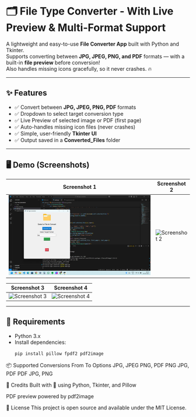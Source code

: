 # 🗂️ File Type Converter - With Live Preview & Multi-Format Support

A lightweight and easy-to-use **File Converter App** built with Python and Tkinter.  
Supports converting between **JPG, JPEG, PNG, and PDF** formats — with a built-in **file preview** before conversion!  
Also handles missing icons gracefully, so it never crashes. 🔥

---

## ✨ Features
- ✅ Convert between **JPG, JPEG, PNG, PDF** formats
- ✅ Dropdown to select target conversion type
- ✅ Live Preview of selected image or PDF (first page)
- ✅ Auto-handles missing icon files (never crashes)
- ✅ Simple, user-friendly **Tkinter UI**
- ✅ Output saved in a **Converted_Files** folder

---

## 🖥️ Demo (Screenshots)
| Screenshot 1           | Screenshot 2           |
|------------------------|------------------------|
| ![Screenshot 1](screenshot1.png) | ![Screenshot 2](screenshot2.png) |

| Screenshot 3           | Screenshot 4           |
|------------------------|------------------------|
| ![Screenshot 3](screenshot3.png) | ![Screenshot 4](screenshot4.png) |


---

## 🚀 Requirements
- Python 3.x
- Install dependencies:
  ```bash
  pip install pillow fpdf2 pdf2image
📦 Supported Conversions
From	To Options
JPG, JPEG	PNG, PDF
PNG	JPG, PDF
PDF	JPG, PNG

🙌 Credits
Built with 💙 using Python, Tkinter, and Pillow

PDF preview powered by pdf2image

📄 License
This project is open source and available under the MIT License.
